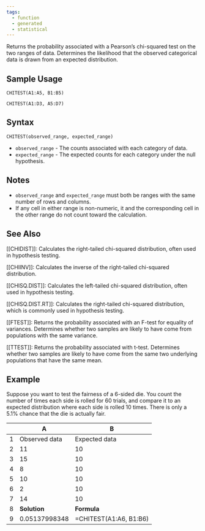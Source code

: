 ```yaml
---
tags:
  - function
  - generated
  - statistical
---
```


Returns the probability associated with a Pearson’s chi-squared test on the two ranges of data. Determines the likelihood that the observed categorical data is drawn from an expected distribution.

Sample Usage
------------

`CHITEST(A1:A5, B1:B5)`

`CHITEST(A1:D3, A5:D7)`

Syntax
------

`CHITEST(observed_range, expected_range)`

* `observed_range` - The counts associated with each category of data.
* `expected_range` - The expected counts for each category under the null hypothesis.

Notes
-----

* `observed_range` and `expected_range` must both be ranges with the same number of rows and columns.
* If any cell in either range is non-numeric, it and the corresponding cell in the other range do not count toward the calculation.

See Also
--------

[[CHIDIST]]: Calculates the right-tailed chi-squared distribution, often used in hypothesis testing.

[[CHIINV]]: Calculates the inverse of the right-tailed chi-squared distribution.

[[CHISQ.DIST]]: Calculates the left-tailed chi-squared distribution, often used in hypothesis testing.

[[CHISQ.DIST.RT]]: Calculates the right-tailed chi-squared distribution, which is commonly used in hypothesis testing.

[[FTEST]]: Returns the probability associated with an F-test for equality of variances. Determines whether two samples are likely to have come from populations with the same variance.

[[TTEST]]: Returns the probability associated with t-test. Determines whether two samples are likely to have come from the same two underlying populations that have the same mean.

Example
-------

Suppose you want to test the fairness of a 6-sided die. You count the number of times each side is rolled for 60 trials, and compare it to an expected distribution where each side is rolled 10 times. There is only a 5.1% chance that the die is actually fair.

|  | A | B |
| --- | --- | --- |
| 1 | Observed data | Expected data |
| 2 | 11 | 10 |
| 3 | 15 | 10 |
| 4 | 8 | 10 |
| 5 | 10 | 10 |
| 6 | 2 | 10 |
| 7 | 14 | 10 |
| 8 | **Solution** | **Formula** |
| 9 | 0.05137998348 | =CHITEST(A1:A6, B1:B6) |